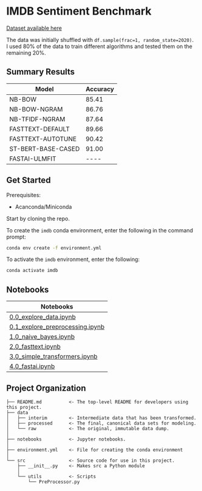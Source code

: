 IMDB Sentiment Benchmark
==============================

[Dataset available here](https://www.kaggle.com/lakshmi25npathi/imdb-dataset-of-50k-movie-reviews) 

The data was initially shuffled with `df.sample(frac=1, random_state=2020)`.  
I used 80% of the data to train different algorithms and tested them on the remaining 20%.  


Summary Results
------------
| Model 	| Accuracy 	|
|-	|-	|
| NB-BOW 	| 85.41 	|
| NB-BOW-NGRAM 	| 86.76 	|
| NB-TFIDF-NGRAM 	| 87.64 	|
| FASTTEXT-DEFAULT 	| 89.66 	|
| FASTTEXT-AUTOTUNE 	| 90.42 	|
| ST-BERT-BASE-CASED   	| 91.00 	|
| FASTAI-ULMFIT     	| ---- 	|

Get Started
------------

Prerequisites:  
- Acanconda/Miniconda  

Start by cloning the repo.  

To create the `imdb` conda environment, enter the following in the command prompt:  
```bash
conda env create -f environment.yml
```  

To activate the `imdb` environment, enter the following:  
```bash
conda activate imdb
```  

Notebooks
-----------
| Notebooks                               |
| ----------------------------------------|
| [0.0_explore_data.ipynb](https://github.com/JustinCharbonneau/IMDB-Sentiment-Benchmark/blob/master/notebooks/0.0_explore_data.ipynb)           |
| [0.1_explore_preprocessing.ipynb](https://github.com/JustinCharbonneau/IMDB-Sentiment-Benchmark/blob/master/notebooks/0.1_explore_preprocessing.ipynb)  |
| [1.0_naive_bayes.ipynb](https://github.com/JustinCharbonneau/IMDB-Sentiment-Benchmark/blob/master/notebooks/1.0_naive_bayes.ipynb)  |
| [2.0_fasttext.ipynb](https://github.com/JustinCharbonneau/IMDB-Sentiment-Benchmark/blob/master/notebooks/2.0_fasttext.ipynb)  |
| [3.0_simple_transformers.ipynb](https://github.com/JustinCharbonneau/IMDB-Sentiment-Benchmark/blob/master/notebooks/3.0_simple_transformers.ipynb)  |
| [4.0_fastai.ipynb](https://github.com/JustinCharbonneau/IMDB-Sentiment-Benchmark/blob/master/notebooks/4.0_fastai.ipynb)  |


Project Organization
------------


    ├── README.md          <- The top-level README for developers using this project.
    ├── data
    │   ├── interim        <- Intermediate data that has been transformed.
    │   ├── processed      <- The final, canonical data sets for modeling.
    │   └── raw            <- The original, immutable data dump.
    │
    ├── notebooks          <- Jupyter notebooks. 
    │
    ├── environment.yml    <- File for creating the conda environment
    │
    └── src                <- Source code for use in this project.
        ├── __init__.py    <- Makes src a Python module
        │
        └── utils          <- Scripts
            └── PreProcessor.py


